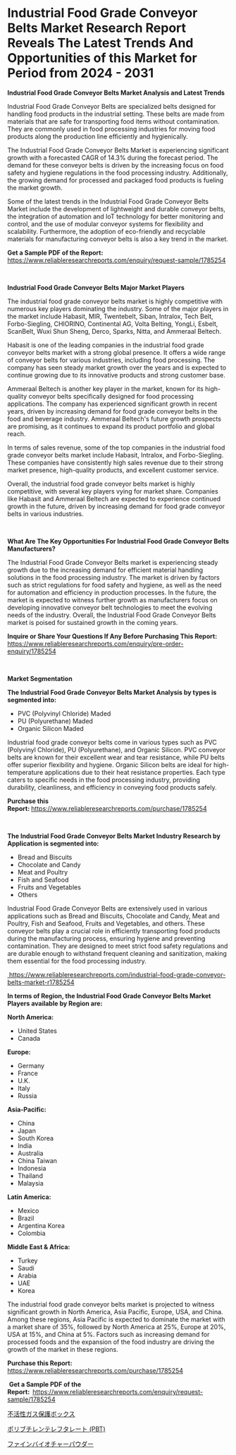 <p><h1>Industrial Food Grade Conveyor Belts Market Research Report Reveals The Latest Trends And Opportunities of this Market for Period from 2024 - 2031</h1></p><p><strong>Industrial Food Grade Conveyor Belts Market Analysis and Latest Trends</strong></p>
<p><p>Industrial Food Grade Conveyor Belts are specialized belts designed for handling food products in the industrial setting. These belts are made from materials that are safe for transporting food items without contamination. They are commonly used in food processing industries for moving food products along the production line efficiently and hygienically.</p><p>The Industrial Food Grade Conveyor Belts Market is experiencing significant growth with a forecasted CAGR of 14.3% during the forecast period. The demand for these conveyor belts is driven by the increasing focus on food safety and hygiene regulations in the food processing industry. Additionally, the growing demand for processed and packaged food products is fueling the market growth.</p><p>Some of the latest trends in the Industrial Food Grade Conveyor Belts Market include the development of lightweight and durable conveyor belts, the integration of automation and IoT technology for better monitoring and control, and the use of modular conveyor systems for flexibility and scalability. Furthermore, the adoption of eco-friendly and recyclable materials for manufacturing conveyor belts is also a key trend in the market.</p></p>
<p><strong>Get a Sample PDF of the Report:&nbsp;</strong> <a href="https://www.reliableresearchreports.com/enquiry/request-sample/1785254">https://www.reliableresearchreports.com/enquiry/request-sample/1785254</a></p>
<p>&nbsp;</p>
<p><strong>Industrial Food Grade Conveyor Belts Major Market Players</strong></p>
<p><p>The industrial food grade conveyor belts market is highly competitive with numerous key players dominating the industry. Some of the major players in the market include Habasit, MIR, Twentebelt, Siban, Intralox, Tech Belt, Forbo-Siegling, CHIORINO, Continental AG, Volta Belting, YongLi, Esbelt, ScanBelt, Wuxi Shun Sheng, Derco, Sparks, Nitta, and Ammeraal Beltech.</p><p>Habasit is one of the leading companies in the industrial food grade conveyor belts market with a strong global presence. It offers a wide range of conveyor belts for various industries, including food processing. The company has seen steady market growth over the years and is expected to continue growing due to its innovative products and strong customer base.</p><p>Ammeraal Beltech is another key player in the market, known for its high-quality conveyor belts specifically designed for food processing applications. The company has experienced significant growth in recent years, driven by increasing demand for food grade conveyor belts in the food and beverage industry. Ammeraal Beltech's future growth prospects are promising, as it continues to expand its product portfolio and global reach.</p><p>In terms of sales revenue, some of the top companies in the industrial food grade conveyor belts market include Habasit, Intralox, and Forbo-Siegling. These companies have consistently high sales revenue due to their strong market presence, high-quality products, and excellent customer service.</p><p>Overall, the industrial food grade conveyor belts market is highly competitive, with several key players vying for market share. Companies like Habasit and Ammeraal Beltech are expected to experience continued growth in the future, driven by increasing demand for food grade conveyor belts in various industries.</p></p>
<p>&nbsp;</p>
<p><strong>What Are The Key Opportunities For Industrial Food Grade Conveyor Belts Manufacturers?</strong></p>
<p><p>The Industrial Food Grade Conveyor Belts market is experiencing steady growth due to the increasing demand for efficient material handling solutions in the food processing industry. The market is driven by factors such as strict regulations for food safety and hygiene, as well as the need for automation and efficiency in production processes. In the future, the market is expected to witness further growth as manufacturers focus on developing innovative conveyor belt technologies to meet the evolving needs of the industry. Overall, the Industrial Food Grade Conveyor Belts market is poised for sustained growth in the coming years.</p></p>
<p><strong>Inquire or Share Your Questions If Any Before Purchasing This Report:</strong> <a href="https://www.reliableresearchreports.com/enquiry/pre-order-enquiry/1785254">https://www.reliableresearchreports.com/enquiry/pre-order-enquiry/1785254</a></p>
<p>&nbsp;</p>
<p><strong>Market Segmentation</strong></p>
<p><strong>The Industrial Food Grade Conveyor Belts Market Analysis by types is segmented into:</strong></p>
<p><ul><li>PVC (Polyvinyl Chloride) Maded</li><li>PU (Polyurethane) Maded</li><li>Organic Silicon Maded</li></ul></p>
<p><p>Industrial food grade conveyor belts come in various types such as PVC (Polyvinyl Chloride), PU (Polyurethane), and Organic Silicon. PVC conveyor belts are known for their excellent wear and tear resistance, while PU belts offer superior flexibility and hygiene. Organic Silicon belts are ideal for high-temperature applications due to their heat resistance properties. Each type caters to specific needs in the food processing industry, providing durability, cleanliness, and efficiency in conveying food products safely.</p></p>
<p><strong>Purchase this Report:&nbsp;</strong><a href="https://www.reliableresearchreports.com/purchase/1785254">https://www.reliableresearchreports.com/purchase/1785254</a></p>
<p>&nbsp;</p>
<p><strong>The Industrial Food Grade Conveyor Belts Market Industry Research by Application is segmented into:</strong></p>
<p><ul><li>Bread and Biscuits</li><li>Chocolate and Candy</li><li>Meat and Poultry</li><li>Fish and Seafood</li><li>Fruits and Vegetables</li><li>Others</li></ul></p>
<p><p>Industrial Food Grade Conveyor Belts are extensively used in various applications such as Bread and Biscuits, Chocolate and Candy, Meat and Poultry, Fish and Seafood, Fruits and Vegetables, and others. These conveyor belts play a crucial role in efficiently transporting food products during the manufacturing process, ensuring hygiene and preventing contamination. They are designed to meet strict food safety regulations and are durable enough to withstand frequent cleaning and sanitization, making them essential for the food processing industry.</p></p>
<p><a href="https://www.reliableresearchreports.com/industrial-food-grade-conveyor-belts-market-r1785254">&nbsp;https://www.reliableresearchreports.com/industrial-food-grade-conveyor-belts-market-r1785254</a></p>
<p><strong>In terms of Region, the Industrial Food Grade Conveyor Belts Market Players available by Region are:</strong></p>
<p>
    <p> <strong> North America: </strong>
        <ul>
            <li>United States</li>
            <li>Canada</li>
        </ul>
        </p> 
    <p> <strong> Europe: </strong>
        <ul>
            <li>Germany</li>
            <li>France</li>
            <li>U.K.</li>
            <li>Italy</li>
            <li>Russia</li>
        </ul>
        </p> 
    <p> <strong> Asia-Pacific: </strong>
        <ul>
            <li>China</li>
            <li>Japan</li>
            <li>South Korea</li>
            <li>India</li>
            <li>Australia</li>
            <li>China Taiwan</li>
            <li>Indonesia</li>
            <li>Thailand</li>
            <li>Malaysia</li>
        </ul>
        </p> 
    <p> <strong> Latin America: </strong>
        <ul>
            <li>Mexico</li>
            <li>Brazil</li>
            <li>Argentina Korea</li>
            <li>Colombia</li>
        </ul>
        </p> 
    <p> <strong> Middle East & Africa: </strong>
        <ul>
            <li>Turkey</li>
            <li>Saudi</li>
            <li>Arabia</li>
            <li>UAE</li>
            <li>Korea</li>
        </ul>
    </p>
    </p>
<p><p>The industrial food grade conveyor belts market is projected to witness significant growth in North America, Asia Pacific, Europe, USA, and China. Among these regions, Asia Pacific is expected to dominate the market with a market share of 35%, followed by North America at 25%, Europe at 20%, USA at 15%, and China at 5%. Factors such as increasing demand for processed foods and the expansion of the food industry are driving the growth of the market in these regions.</p></p>
<p><strong>Purchase this Report: </strong><a href="https://www.reliableresearchreports.com/purchase/1785254">https://www.reliableresearchreports.com/purchase/1785254</a></p>
<p>&nbsp;<strong>Get a Sample PDF of the Report:&nbsp;&nbsp;</strong><a href="https://www.reliableresearchreports.com/enquiry/request-sample/1785254">https://www.reliableresearchreports.com/enquiry/request-sample/1785254</a></p>
<p><strong></strong></p>
<p><p><a href="https://github.com/JerelSchulit20231/Market-Research-Report-List-1/blob/main/2400177104879.md">不活性ガス保護ボックス</a></p><p><a href="https://github.com/lababdou/Market-Research-Report-List-4/blob/main/3384854104881.md">ポリブチレンテレフタレート (PBT)</a></p><p><a href="https://github.com/BrionnaBoyle/Market-Research-Report-List-1/blob/main/5935809104880.md">ファインバイオチャーパウダー</a></p></p>